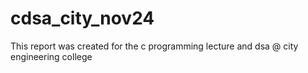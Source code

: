 # cdsa_city_nov24
This report was created for the c programming lecture and dsa @ city engineering college
